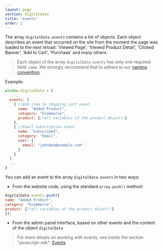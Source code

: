 ```yaml
---
layout: page
section: digitaldata
title: "events"
order: 1
---
```


The array `digitalData.events` contains a list of objects. Each object describes an event that occurred on the site from the moment the page was loaded to the next reload: 'Viewed Page', 'Viewed Product Detail', 'Clicked Banner', 'Add to Cart', 'Purchase' and many others.

>Each object of the array `digitalData.events` has only one required field: `name`. We strongly recommend that to adhere to our [naming convention](/javascript-sdk/events#event-naming-convention).

Example:
```javascript
window.digitalData = {
  ...,
  events: [
    { //Add item to shopping cart event
      name: "Added Product",
      category: "Ecommerce",
      product: {/*all variables of the product object*/}
    },
    { //Email subscription event
      name: "Subscribed",
      category: "Email",
      user: {
        email: "johndoe@example.com"
      }
    }
  ],
  ...
}
```

You can add an event to the array `digitalData.events` in two ways:
 - From the website code, using the standard `array.push()` method:
  ```javascript
digitalData.events.push({
  name: "Added Product",
  category: "Ecommerce",
  product: {/*all variables of the product object*/}
});
  ```
 - From the admin panel interface, based on other events and the content of the object `digitalData`

>For more details on working with events, see inside the section "javascript-sdk": [Events](/javascript-sdk/events)
